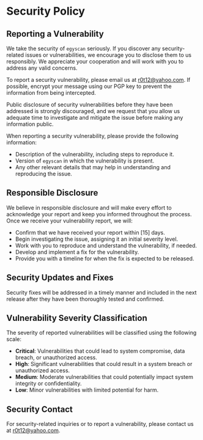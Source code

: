 # Security Policy

## Reporting a Vulnerability

We take the security of `egyscan` seriously. If you discover any security-related issues or vulnerabilities, we encourage you to disclose them to us responsibly. We appreciate your cooperation and will work with you to address any valid concerns.

To report a security vulnerability, please email us at [r0t12@yahoo.com](mailto:or0to@yahoo.com). If possible, encrypt your message using our PGP key to prevent the information from being intercepted.

Public disclosure of security vulnerabilities before they have been addressed is strongly discouraged, and we request that you allow us adequate time to investigate and mitigate the issue before making any information public.

When reporting a security vulnerability, please provide the following information:

- Description of the vulnerability, including steps to reproduce it.
- Version of `egyscan` in which the vulnerability is present.
- Any other relevant details that may help in understanding and reproducing the issue.

## Responsible Disclosure

We believe in responsible disclosure and will make every effort to acknowledge your report and keep you informed throughout the process. Once we receive your vulnerability report, we will:

- Confirm that we have received your report within [15] days.
- Begin investigating the issue, assigning it an initial severity level.
- Work with you to reproduce and understand the vulnerability, if needed.
- Develop and implement a fix for the vulnerability.
- Provide you with a timeline for when the fix is expected to be released.

## Security Updates and Fixes

Security fixes will be addressed in a timely manner and included in the next release after they have been thoroughly tested and confirmed.

## Vulnerability Severity Classification

The severity of reported vulnerabilities will be classified using the following scale:

- **Critical**: Vulnerabilities that could lead to system compromise, data breach, or unauthorized access.
- **High**: Significant vulnerabilities that could result in a system breach or unauthorized access.
- **Medium**: Moderate vulnerabilities that could potentially impact system integrity or confidentiality.
- **Low**: Minor vulnerabilities with limited potential for harm.

## Security Contact

For security-related inquiries or to report a vulnerability, please contact us at [r0t12@yahoo.com](mailto:or0to@yahoo.com).
